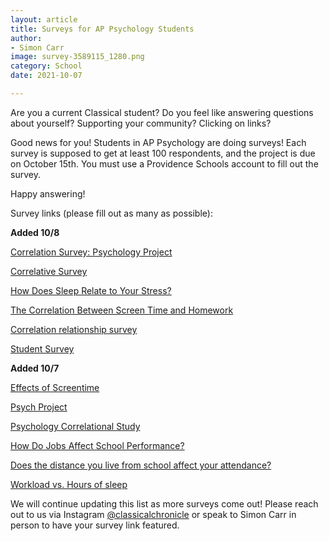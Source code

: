```yaml
---
layout: article
title: Surveys for AP Psychology Students
author:
- Simon Carr
image: survey-3589115_1280.png
category: School
date: 2021-10-07

---
```


Are you a current Classical student? Do you feel like answering questions about yourself? Supporting your community? Clicking on links?

Good news for you! Students in AP Psychology are doing surveys! Each survey is supposed to get at least 100 respondents, and the project is due on October 15th. You must use a Providence Schools account to fill out the survey.

Happy answering!

Survey links (please fill out as many as possible):

**Added 10/8**

[Correlation Survey: Psychology Project](https://tinyurl.com/jnutxt7r)

[Correlative Survey](https://tinyurl.com/ye2v9fjm)

[How Does Sleep Relate to Your Stress?](https://tinyurl.com/pvcfu8pb)

[The Correlation Between Screen Time and Homework](https://tinyurl.com/v7thbc)

[Correlation relationship survey](https://tinyurl.com/3yauerhf)

[Student Survey](https://tinyurl.com/99tmfcdh)

**Added 10/7**

[Effects of Screentime](https://tinyurl.com/n846ku2v)

[Psych Project](https://tinyurl.com/5fbrmvue)

[Psychology Correlational Study](https://tinyurl.com/52duvkpd)

[How Do Jobs Affect School Performance?](https://tinyurl.com/2a9rnuh5)

[Does the distance you live from school affect your attendance?](https://tinyurl.com/awbj7u8t)

[Workload vs. Hours of sleep](https://tinyurl.com/3th488v7)

We will continue updating this list as more surveys come out! Please reach out to us via Instagram [@classicalchronicle](https://instagram.com/classicalchronicle) or speak to Simon Carr in person to have your survey link featured.

